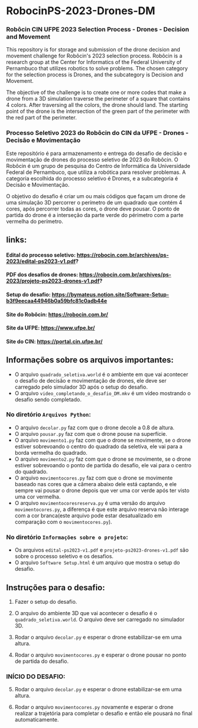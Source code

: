 # RobocinPS-2023-Drones-DM
### Robôcin CIN UFPE 2023 Selection Process - Drones - Decision and Movement

This repository is for storage and submission of the drone decision and movement challenge for Robôcin's 2023 selection process. Robôcin is a research group at the Center for Informatics of the Federal University of Pernambuco that utilizes robotics to solve problems. The chosen category for the selection process is Drones, and the subcategory is Decision and Movement.

The objective of the challenge is to create one or more codes that make a drone from a 3D simulation traverse the perimeter of a square that contains 4 colors. After traversing all the colors, the drone should land. The starting point of the drone is the intersection of the green part of the perimeter with the red part of the perimeter.

### Processo Seletivo 2023 do Robôcin do CIN da UFPE - Drones - Decisão e Movimentação

Este repositório é para armazenamento e entrega do desafio de decisão e movimentação de drones do processo seletivo de 2023 do Robôcin. O Robôcin é um grupo de pesquisa do Centro de Informática da Universidade Federal de Pernambuco, que utiliza a robótica para resolver problemas. A categoria escolhida do processo seletivo é Drones, e a subcategoria é Decisão e Movimentação. 

O objetivo do desafio é criar um ou mais códigos que façam um drone de uma simulação 3D percorrer o perímetro de um quadrado que contém 4 cores, após percorrer todas as cores, o drone deve pousar. O ponto de partida do drone é a interseção da parte verde do périmetro com a parte vermelha do perímetro.

## links:

#### Edital do processo seletivo: https://robocin.com.br/archives/ps-2023/edital-ps2023-v1.pdf?

#### PDF dos desafios de drones: https://robocin.com.br/archives/ps-2023/projeto-ps2023-drones-v1.pdf?

#### Setup do desafio: https://bymateus.notion.site/Software-Setup-b3f9eecaa44946b0a59bfc81c0adb44e

#### Site do Robôcin: https://robocin.com.br/

#### Site da UFPE: https://www.ufpe.br/

#### Site do CIN: https://portal.cin.ufpe.br/

## Informações sobre os arquivos importantes:

- O arquivo `quadrado_seletiva.world` é o ambiente em que vai acontecer o desafio de decisão e movimentação de drones, ele deve ser carregado pelo simulador 3D após o setup do desafio.
- O arquivo `video_completando_o_desafio_DM.mkv` é um vídeo mostrando o desafio sendo completado.

### No diretório `Arquivos Python`:

- O arquivo `decolar.py` faz com que o drone decole a 0.8 de altura.
- O arquivo `pousar.py` faz com que o drone pouse na superfície.
- O arquivo `movimento1.py` faz com que o drone se movimente, se o drone estiver sobrevoando o centro do quadrado da seletiva, ele vai para a borda vermelha do quadrado.
- O arquivo `movimento2.py` faz com que o drone se movimente, se o drone estiver sobrevoando o ponto de partida do desafio, ele vai para o centro do quadrado.
- O arquivo `movimentocores.py` faz com que o drone se movimente baseado nas cores que a câmera abaixo dele está captando, e ele sempre vai pousar o drone depois que ver uma cor verde após ter visto uma cor vermelha.
- O arquivo `movimentocoresreserva.py` é uma versão do arquivo `movimentocores.py`, a diferença é que este arquivo reserva não interage com a cor branca(este arquivo pode estar desatualizado em comparação com o `movimentocores.py`).

### No diretório `Informações sobre o projeto`:

- Os arquivos `edital-ps2023-v1.pdf` e `projeto-ps2023-drones-v1.pdf` são sobre o processo seletivo e os desafios.
- O arquivo `Software Setup.html` é um arquivo que mostra o setup do desafio.

## Instruções para o desafio:

1. Fazer o setup do desafio.

2. O arquivo do ambiente 3D que vai acontecer o desafio é o `quadrado_seletiva.world`. O arquivo deve ser carregado no simulador 3D.

3. Rodar o arquivo `decolar.py` e esperar o drone estabilizar-se em uma altura. 

4. Rodar o arquivo `movimentocores.py` e esperar o drone pousar no ponto de partida do desafio.

### INÍCIO DO DESAFIO:

5. Rodar o arquivo `decolar.py` e esperar o drone estabilizar-se em uma altura.

6. Rodar o arquivo `movimentocores.py` novamente e esperar o drone realizar a trajetória para completar o desafio e então ele pousará no final automaticamente.
